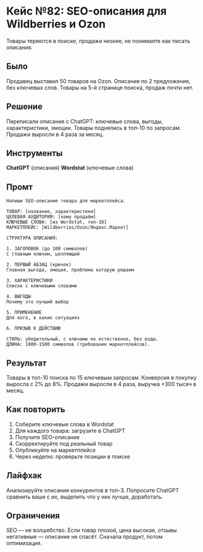 # Кейс №82: SEO-описания для Wildberries и Ozon

Товары теряются в поиске, продажи низкие, не понимаете как писать описания.

## Было

Продавец выставил 50 товаров на Ozon. Описания по 2 предложения, без ключевых слов. Товары на 5-й странице поиска, продаж почти нет.

## Решение

Переписали описания с ChatGPT: ключевые слова, выгоды, характеристики, эмоции. Товары поднялись в топ-10 по запросам. Продажи выросли в 4 раза за месяц.

## Инструменты

**ChatGPT** (описания)
**Wordstat** (ключевые слова)

## Промт

```
Напиши SEO-описание товара для маркетплейса.

ТОВАР: [название, характеристики]
ЦЕЛЕВАЯ АУДИТОРИЯ: [кому продаём]
КЛЮЧЕВЫЕ СЛОВА: [из Wordstat, топ-10]
МАРКЕТПЛЕЙС: [Wildberries/Ozon/Яндекс.Маркет]

СТРУКТУРА ОПИСАНИЯ:

1. ЗАГОЛОВОК (до 100 символов)
С главным ключом, цепляющий

2. ПЕРВЫЙ АБЗАЦ (крючок)
Главная выгода, эмоция, проблема которую решаем

3. ХАРАКТЕРИСТИКИ
Список с ключевыми словами

4. ВЫГОДЫ
Почему это лучший выбор

5. ПРИМЕНЕНИЕ
Для кого, в каких ситуациях

6. ПРИЗЫВ К ДЕЙСТВИЮ

СТИЛЬ: убедительный, с ключами но естественно, без воды.
ДЛИНА: 1000-1500 символов (требование маркетплейсов).
```

## Результат

Товары в топ-10 поиска по 15 ключевым запросам. Конверсия в покупку выросла с 2% до 8%. Продажи выросли в 4 раза, выручка +300 тысяч в месяц.

## Как повторить

1. Соберите ключевые слова в Wordstat
2. Для каждого товара: загрузите в ChatGPT
3. Получите SEO-описание
4. Скорректируйте под реальный товар
5. Опубликуйте на маркетплейсе
6. Через неделю: проверьте позиции в поиске

## Лайфхак

Анализируйте описания конкурентов в топ-3. Попросите ChatGPT сравнить ваше с их, выделить что у них лучше, доработать.

## Ограничения

SEO — не волшебство. Если товар плохой, цена высокая, отзывы негативные — описание не спасёт. Сначала продукт, потом оптимизация.
